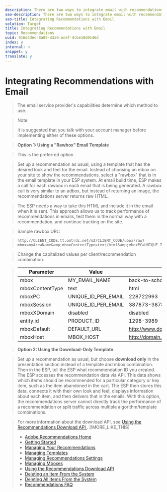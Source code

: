 ```yaml
---
description: There are two ways to integrate email with recommendations.
seo-description: There are two ways to integrate email with recommendations.
seo-title: Integrating Recommendations with Email
solution: Target
title: Integrating Recommendations with Email
topic: Recommendations
uuid: 016d3dec-8a89-43a0-acef-4cbe18d0146d
index: y
internal: n
snippet: y
translate: y
---
```


# Integrating Recommendations with Email


>The email service provider's capabilities determine which method to use. 


>>[!NOTE]
>>
>>It is suggested that you talk with your account manager before implementing either of these options.
>


>**Option 1: Using a "Rawbox" Email Template** 

>This is the preferred option. 

>Set up a recommendation as usual, using a template that has the desired look and feel for the email. Instead of choosing an mbox on your site to show the recommendations, select a "rawbox" that is in the email template in your ESP system. At email build time, ESP makes a call for each rawbox in each email that is being generated. A rawbox call is very similar to an adbox, but instead of returning an image, the recommendations server returns raw HTML. 

>The ESP needs a way to take this HTML and include it in the email when it is sent. This approach allows us to track performance of recommendations in emails, test them in the normal way with a recommendation, and continue tracking on the site. 

>Sample rawbox URL: 

>
>```
>http://CLIENT_CODE.tt.omtrdc.net/m2/CLIENT_CODE/ubox/raw?mbox=myAreaName&amp;mboxContentType=text/html&amp;mboxPC=UNIQUE_ID_PER_EMAIL&amp;mboxSession=UNIQUE_ID_PER_EMAIL&amp;mboxXDomain=disabled&amp;entity.id=productId&amp;mboxDefault=DEFAULT_URL&amp;mboxHost=MBOX_HOST      
>```


>Change the capitalized values per client/recommendation combination. 



>|  Parameter  | Value  | Example  |
>|---|---|---|
>|  mbox  | MY_EMAIL_NAME  | back-to-school-email  |
>|  mboxContentType  | text|html  | text|html  |
>|  mboxPC  | UNIQUE_ID_PER_EMAIL  | 228722993  |
>|  mboxSession  | UNIQUE_ID_PER_EMAIL  | 387873-3878783  |
>|  mboxXDomain  | disabled  | disabled  |
>|  entity.id  | PRODUCT_ID  | 1298-3989  |
>|  mboxDefault  | DEFAULT_URL  | http://www.domain.com/welcome.html  |
>|  mboxHost  | MBOX_HOST  | http://domain.com/  |

>**Option 2: Using the Download-Only Template** 

>Set up a recommendation as usual, but choose **download only** in the presentation section instead of a template and mbox combination. Then in the ESP, tell the ESP what recommendation ID you created. The ESP accesses the recommendation data via API. This data shows which items should be recommended for a particular category or key item, such as the item abandoned in the cart. The ESP then stores this data, connects it with their own look and feel, displays information about each item, and then delivers that in the emails. With this option, the recommendations server cannot directly track the performance of a recommendation or split traffic across multiple algorithm/template combinations. 

>For more information about the download API, see [ Using the Recommendations Download API ](../c_rec_mng_recs/r_Using_the_Recommendations_Download_API.md#reference_09DA9D1AB3884CEC9144C7BDD07AB30A). 
>[!MORE_LIKE_THIS]
>
>* [ Adobe Recommendations Home ](recs_home.md#topic_74F655D8648E4586BCCFD789E60D13CE)
>* [ Getting Started ](c_gettingstarted_recs.md#concept_CCF04F19782145099178353D37517D9E)
>* [ Managing Your Recommendations ](c_rec_mng_recs.md#concept_8BD886F4E0954B46B8EC0EA4626A00E1)
>* [ Managing Templates ](c_Managing_Templates.md#concept_C3A712A99D47406C855955161DB699A1)
>* [ Managing Recommendations Settings ](c_Managing_Recommendations_Settings.md#concept_70257C38F0A74F3E88B1E7ED278A8DB4)
>* [ Managing Mboxes ](c_Managing_Mboxes.md#concept_B2EE9F6FDDD74A5AAAE6D14C263BCDEB)
>* [ Using the Recommendations Download API ](r_Using_the_Recommendations_Download_API.md#reference_09DA9D1AB3884CEC9144C7BDD07AB30A)
>* [ Deleting an Item From the System ](r_Deleting_an_Item_From_the_System.md#reference_9D644188516045E295DD69065118ED2D)
>* [ Deleting All Items From the System ](r_Deleting_All_Items_From_the_System.md#reference_A916F48DE01E41DA81F2C35AF2A5E58F)
>* [ Recommendations FAQ ](r_Recommendations_FAQ.md#reference_72906D385558428C8190721E2E437855)
